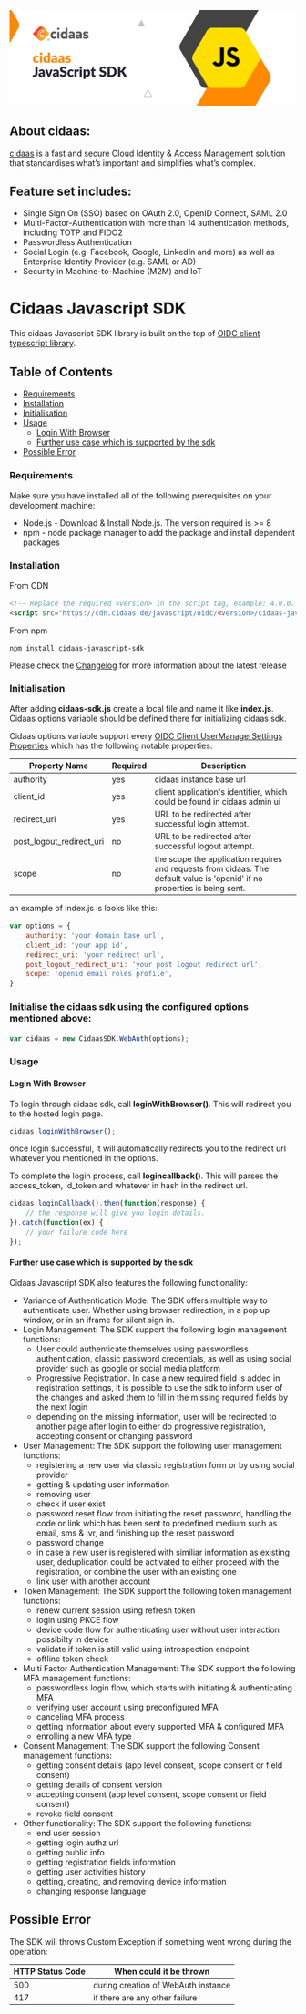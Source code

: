 ![Logo](https://raw.githubusercontent.com/Cidaas/cidaas-javascript-sdk/master/logo.jpg)

## About cidaas:
[cidaas](https://www.cidaas.com)
 is a fast and secure Cloud Identity & Access Management solution that standardises what’s important and simplifies what’s complex.

## Feature set includes:
* Single Sign On (SSO) based on OAuth 2.0, OpenID Connect, SAML 2.0 
* Multi-Factor-Authentication with more than 14 authentication methods, including TOTP and FIDO2 
* Passwordless Authentication 
* Social Login (e.g. Facebook, Google, LinkedIn and more) as well as Enterprise Identity Provider (e.g. SAML or AD) 
* Security in Machine-to-Machine (M2M) and IoT

# Cidaas Javascript SDK

This cidaas Javascript SDK library is built on the top of [OIDC client typescript library](https://github.com/authts/oidc-client-ts). 

## Table of Contents

<!--ts-->
* [Requirements](#requirements)
* [Installation](#installation)
* [Initialisation](#initialisation)
* [Usage](#usage)
    <!--ts-->
    * [Login With Browser](#login-with-browser)
    * [Further use case which is supported by the sdk](#further-use-case-which-is-supported-by-the-sdk)
    <!--te-->
* [Possible Error](#possible-error)

### Requirements

Make sure you have installed all of the following prerequisites on your development machine:
* Node.js - Download & Install Node.js. The version required is >= 8
* npm - node package manager to add the package and install dependent packages

### Installation

From CDN

```html
<!-- Replace the required <version> in the script tag, example: 4.0.0. All the released tag can be found https://www.npmjs.com/package/cidaas-javascript-sdk?activeTab=versions -->
<script src="https://cdn.cidaas.de/javascript/oidc/<version>/cidaas-javascript-sdk.min.js"></script>
```

From npm

```
npm install cidaas-javascript-sdk
```

Please check the [Changelog](https://github.com/Cidaas/cidaas-sdk-javascript-v2/blob/master/CHANGELOG.md) for more information about the latest release

### Initialisation

After adding **cidaas-sdk.js** create a local file and name it like **index.js**. Cidaas options variable should be defined there for initializing cidaas sdk.

Cidaas options variable support every [OIDC Client UserManagerSettings Properties](https://authts.github.io/oidc-client-ts/interfaces/UserManagerSettings.html) which has the following notable properties:

| Property Name | Required | Description |
| ------ | ------ | ------ |
| authority | yes | cidaas instance base url |
| client_id | yes | client application's identifier, which could be found in cidaas admin ui |
| redirect_uri | yes | URL to be redirected after successful login attempt. |
| post_logout_redirect_uri | no | URL to be redirected after successful logout attempt. |
| scope | no | the scope the application requires and requests from cidaas. The default value is 'openid' if no properties is being sent. |

an example of index.js is looks like this:

```js
var options = {
    authority: 'your domain base url',
    client_id: 'your app id',
    redirect_uri: 'your redirect url',
    post_logout_redirect_uri: 'your post logout redirect url',
    scope: 'openid email roles profile',
}
```

### Initialise the cidaas sdk using the configured options mentioned above:

```js
var cidaas = new CidaasSDK.WebAuth(options);
```

### Usage

#### Login With Browser

To login through cidaas sdk, call **loginWithBrowser()**. This will redirect you to the hosted login page.

```js
cidaas.loginWithBrowser();
```

once login successful, it will automatically redirects you to the redirect url whatever you mentioned in the options.

To complete the login process, call **logincallback()**. This will parses the access_token, id_token and whatever in hash in the redirect url.

```js
cidaas.loginCallback().then(function(response) {
    // the response will give you login details.
}).catch(function(ex) {
    // your failure code here
});
```

#### Further use case which is supported by the sdk

Cidaas Javascript SDK also features the following functionality:

* Variance of Authentication Mode: The SDK offers multiple way to authenticate user. Whether using browser redirection, in a pop up window, or in an iframe for silent sign in. 
* Login Management: The SDK support the following login management functions:
    * User could authenticate themselves using passwordless authentication, classic password credentials, as well as using social provider such as google or social media platform 
    * Progressive Registration. In case a new required field is added in registration settings, it is possible to use the sdk to inform user of the changes and asked them to fill in the missing required fields by the next login
    * depending on the missing information, user will be redirected to another page after login to either do progressive registration, accepting consent or changing password
* User Management: The SDK support the following user management functions:
    * registering a new user via classic registration form or by using social provider
    * getting & updating user information
    * removing user
    * check if user exist
    * password reset flow from initiating the reset password, handling the code or link which has been sent to predefined medium such as email, sms & ivr, and finishing up the reset password
    * password change
    * in case a new user is registered with similiar information as existing user, deduplication could be activated to either proceed with the registration, or combine the user with an existing one
    * link user with another account
* Token Management: The SDK support the following token management functions:
    * renew current session using refresh token
    * login using PKCE flow
    * device code flow for authenticating user without user interaction possibilty in device
    * validate if token is still valid using introspection endpoint
    * offline token check
* Multi Factor Authentication Management: The SDK support the following MFA management functions:
    * passwordless login flow, which starts with initiating & authenticating MFA
    * verifying user account using preconfigured MFA
    * canceling MFA process
    * getting information about every supported MFA & configured MFA
    * enrolling a new MFA type
* Consent Management: The SDK support the following Consent management functions:
    * getting consent details (app level consent, scope consent or field consent)
    * getting details of consent version
    * accepting consent (app level consent, scope consent or field consent)
    * revoke field consent
* Other functionality: The SDK support the following functions:
    * end user session
    * getting login authz url
    * getting public info
    * getting registration fields information
    * getting user activities history
    * getting, creating, and removing device information
    * changing response language

## Possible Error

The SDK will throws Custom Exception if something went wrong during the operation:

| HTTP Status Code | When could it be thrown |
|----------------- | ----------------------- |
|  500 | during creation of WebAuth instance |
|  417 | if there are any other failure |
